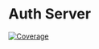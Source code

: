 # Auth Server 
[![Coverage](https://USERNAME.github.io/REPO/badge.svg)](https://github.com/USERNAME/REPO)